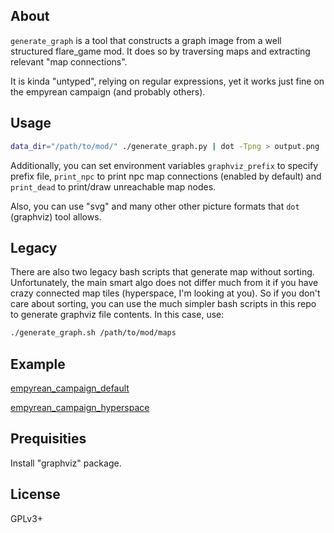 ## About

`generate_graph` is a tool that constructs a graph image from a well structured flare_game mod. It does so by traversing maps and extracting relevant "map connections".

It is kinda "untyped", relying on regular expressions, yet it works just fine on the empyrean campaign (and probably others).

## Usage

```bash
data_dir="/path/to/mod/" ./generate_graph.py | dot -Tpng > output.png
```

Additionally, you can set environment variables
`graphviz_prefix` to specify prefix file,
`print_npc` to print npc map connections (enabled by default) and
`print_dead` to print/draw unreachable map nodes.

Also, you can use "svg" and many other other picture formats that `dot` (graphviz) tool allows.

## Legacy

There are also two legacy bash scripts that generate map without sorting.
Unfortunately, the main smart algo does not differ much from it if you have crazy connected map tiles (hyperspace, I'm looking at you).
So if you don't care about sorting, you can use the much simpler bash scripts in this repo to generate graphviz file contents.
In this case, use:

```bash
./generate_graph.sh /path/to/mod/maps
```

## Example

[empyrean_campaign_default](./example/empyrean_campaign_default.png)

[empyrean_campaign_hyperspace](./example/empyrean_campaign_hyperspace.png)


## Prequisities

Install "graphviz" package.


## License

GPLv3+
